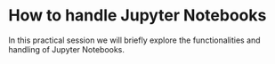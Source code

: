# How to handle Jupyter Notebooks

In this practical session we will briefly explore the functionalities and handling of Jupyter Notebooks.
